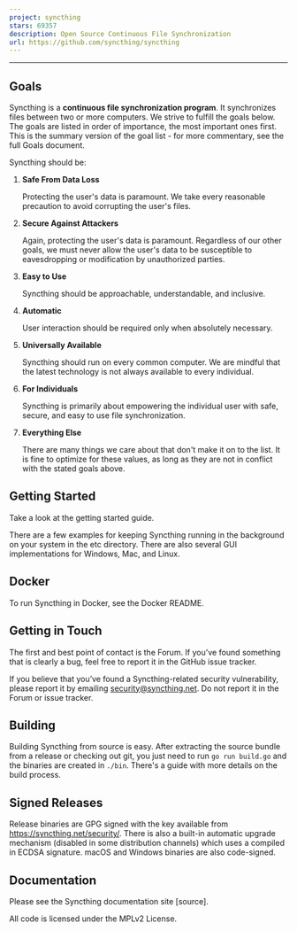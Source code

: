 ```yaml
---
project: syncthing
stars: 69357
description: Open Source Continuous File Synchronization
url: https://github.com/syncthing/syncthing
---
```


* * *

Goals
-----

Syncthing is a **continuous file synchronization program**. It synchronizes files between two or more computers. We strive to fulfill the goals below. The goals are listed in order of importance, the most important ones first. This is the summary version of the goal list - for more commentary, see the full Goals document.

Syncthing should be:

1.  **Safe From Data Loss**
    
    Protecting the user's data is paramount. We take every reasonable precaution to avoid corrupting the user's files.
    
2.  **Secure Against Attackers**
    
    Again, protecting the user's data is paramount. Regardless of our other goals, we must never allow the user's data to be susceptible to eavesdropping or modification by unauthorized parties.
    
3.  **Easy to Use**
    
    Syncthing should be approachable, understandable, and inclusive.
    
4.  **Automatic**
    
    User interaction should be required only when absolutely necessary.
    
5.  **Universally Available**
    
    Syncthing should run on every common computer. We are mindful that the latest technology is not always available to every individual.
    
6.  **For Individuals**
    
    Syncthing is primarily about empowering the individual user with safe, secure, and easy to use file synchronization.
    
7.  **Everything Else**
    
    There are many things we care about that don't make it on to the list. It is fine to optimize for these values, as long as they are not in conflict with the stated goals above.
    

Getting Started
---------------

Take a look at the getting started guide.

There are a few examples for keeping Syncthing running in the background on your system in the etc directory. There are also several GUI implementations for Windows, Mac, and Linux.

Docker
------

To run Syncthing in Docker, see the Docker README.

Getting in Touch
----------------

The first and best point of contact is the Forum. If you've found something that is clearly a bug, feel free to report it in the GitHub issue tracker.

If you believe that you’ve found a Syncthing-related security vulnerability, please report it by emailing security@syncthing.net. Do not report it in the Forum or issue tracker.

Building
--------

Building Syncthing from source is easy. After extracting the source bundle from a release or checking out git, you just need to run `go run build.go` and the binaries are created in `./bin`. There's a guide with more details on the build process.

Signed Releases
---------------

Release binaries are GPG signed with the key available from https://syncthing.net/security/. There is also a built-in automatic upgrade mechanism (disabled in some distribution channels) which uses a compiled in ECDSA signature. macOS and Windows binaries are also code-signed.

Documentation
-------------

Please see the Syncthing documentation site \[source\].

All code is licensed under the MPLv2 License.
